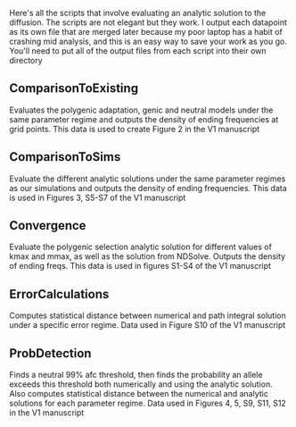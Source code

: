 Here's all the scripts that involve evaluating an analytic solution to the diffusion. The scripts are not elegant but they work. I output each datapoint as its own file that are merged later because my poor laptop has a habit of crashing mid analysis, and this is an easy way to save your work as you go. You'll need to put all of the output files from each script into their own directory

## ComparisonToExisting
Evaluates the polygenic adaptation, genic and neutral models under the same parameter regime and outputs the density of ending frequencies at grid points. This data is used to create Figure 2 in the V1 manuscript

## ComparisonToSims
Evaluate the different analytic solutions under the same parameter regimes as our simulations and outputs the density of ending frequencies. This data is used in Figures 3, S5-S7 of the V1 manuscript

## Convergence
Evaluate the polygenic selection analytic solution for different values of kmax and mmax, as well as the solution from NDSolve. Outputs the density of ending freqs. This data is used in figures S1-S4 of the V1 manuscript

## ErrorCalculations
Computes statistical distance between numerical and path integral solution under a specific error regime. Data used in Figure S10 of the V1 manuscript

## ProbDetection
Finds a neutral 99% afc threshold, then finds the probability an allele exceeds this threshold both numerically and using the analytic solution. Also computes statistical distance between the numerical and analytic solutions for each parameter regime. Data used in Figures 4, 5, S9, S11, S12 in the V1 manuscript
